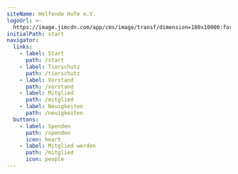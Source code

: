 ```yaml
---
siteName: Helfende Hufe e.V.
logoUrl: >-
  https://image.jimcdn.com/app/cms/image/transf/dimension=180x10000:format=jpg/path/sf18e5aed4508be0a/image/ic6f0afd732d8d1f2/version/1480884411/image.jpg
initialPath: start
navigator:
  links:
    - label: Start
      path: /start
    - label: Tierschutz
      path: /tierschutz
    - label: Vorstand
      path: /vorstand
    - label: Mitglied
      path: /mitglied
    - label: Neuigkeiten
      path: /neuigkeiten
  buttons:
    - label: Spenden
      path: /spenden
      icon: heart
    - label: Mitglied werden
      path: /mitglied
      icon: people
---
```


